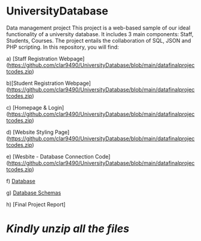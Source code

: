 # UniversityDatabase
Data management project
This project is a web-based sample of our ideal functionality of a university database. It includes 3 main components: Staff, Students, Courses. The project entails the collaboration of SQL, JSON and PHP scripting. In this repository, you will find:

 a) [Staff Registration Webpage] (https://github.com/clar9490/UniversityDatabase/blob/main/datafinalprojectcodes.zip)
  
 b)[Student Registration Webpage] (https://github.com/clar9490/UniversityDatabase/blob/main/datafinalprojectcodes.zip)
  	
 c) [Homepage & Login] (https://github.com/clar9490/UniversityDatabase/blob/main/datafinalprojectcodes.zip)
  
 d) [Website Styling Page] (https://github.com/clar9490/UniversityDatabase/blob/main/datafinalprojectcodes.zip)
  
 e) [Wesbite - Database Connection Code] (https://github.com/clar9490/UniversityDatabase/blob/main/datafinalprojectcodes.zip)
  
 f) [Database](https://github.com/clar9490/UniversityDatabase/blob/main/project.sql)  
    
 g) [Database Schemas](https://github.com/clar9490/UniversityDatabase/blob/main/universityschema.zip)
  
 h) [Final Project Report]
  
# *Kindly unzip all the files* 
  
